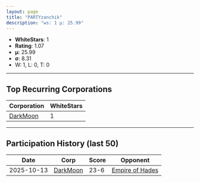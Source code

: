 ```yaml
---
layout: page
title: "PARTYzanchik"
description: "ws: 1 μ: 25.99"
---
```

- **WhiteStars**: 1
- **Rating**: 1.07
- **μ**: 25.99  
- **σ**: 8.31
- W: 1, L: 0, T: 0

---

## Top Recurring Corporations

| Corporation | WhiteStars |
| --- | --- |
| [DarkMoon](https://ws.tsl.rocks/corp/90066f3df9499804310418b33334c0ae72f144b5592c4863ac52d2b2eace302a/) | 1 |

---

## Participation History (last 50)

| Date | Corp | Score | Opponent |
| --- | --- | --- | --- |
| 2025-10-13 | [DarkMoon](https://ws.tsl.rocks/corp/90066f3df9499804310418b33334c0ae72f144b5592c4863ac52d2b2eace302a/) | 23-6 | [Empire of Hades](https://ws.tsl.rocks/corp/5772c612f584faa0a1fcb0a9a96f08ee4ebba1f4cc1105d95634c651bddf54bf/) |